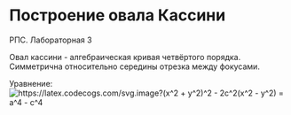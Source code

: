 # Построение овала Кассини
РПС. Лабораторная 3

Овал кассини - алгебраическая кривая четвёртого порядка. Симметрична относительно середины отрезка между фокусами.

Уравнение: <img src="https://latex.codecogs.com/svg.image?(x^2&space;&plus;&space;y^2)^2&space;-&space;2c^2(x^2&space;-&space;y^2)&space;=&space;a^4&space;-&space;c^4" title="https://latex.codecogs.com/svg.image?(x^2 + y^2)^2 - 2c^2(x^2 - y^2) = a^4 - c^4" />
